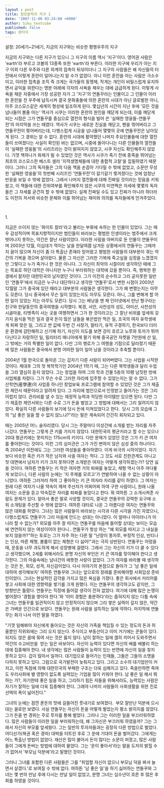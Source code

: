 ```yaml
---
layout : post
title: 장르문학의 지구 1
date: '2007-11-06 03:24:00 +0900'
author: Siku_textcube
published: false
tags: 판타지
---
```

<p>설정: 20세기~21세기, 지금의 지구와는 비슷한 평행우주의 지구</p>  <p>지금의 지구와는 다른 지구가 있으니 그 지구의 이름 역시 '지구'이다. 영어권 사람은 'earth'라 부르고 코볼의 13종족 또한 'earth'라 부른다. 이러한 지구에 우리가 아는 지구 이외 다른 우주와 다른 외계의 접촉이 뒤섞이더니 그 지구의 사람들은 왜 자신들의 터전에서 이렇게 혼란이 일어나는지 알 수가 없었다. 아니 이런 혼란을 아는 사람은 극소수이고, 이러한 접촉을 조직 즉 크게는 국가들의 동맹체, 작게는 개인이 비밀스럽게 유지하면서 공익을 위한다는 명분 아래에 각자의 사욕을 채우는 데에 급급하게 된다. 이렇게 사욕을 채운 자중에서 가장 성공한 자가 그 '지구'의 연돌꾸라는 인물이고 그 인물이 이러한 혼란을 전 우주에 납득시켜 결국 문화충돌에 의한 혼란의 시대가 아닌 글로벌한 아니, 아주 코스모스같은 세계의 형성에 일조하게 된다. 몇십년의 시간이 지난 후에 '모든 것을 넘나들어 볼줄 아는' 역사가 시쿠는 이러한 혼란의 원인을 깨닫게 되는데, 이를 깨닫게 되는 시점은 그가 연돌꾸를 중심으로 열전의 형식을 빌어 쓴 '실패한 영웅들-연돌꾸전'의 마지막을 쓰는 때였다. 역사가 시쿠는 새로운 진실을 깨닫고, 펜을 꺾어버리고 그 연돌꾸전이 찢어버리는데, 다행스럽게 시공을 넘나들어 몇몇의 곳에 연돌꾸전은 남아있게 된다. 그 경위는 알 수 없다. 혼란의 시대에 활약했던 나머지 주요인물들에 대한 열전들이 쓰여졌다는 사실이 확인된 바는 없으며, 시중에 돌아다니는 다른 인물들의 열전들이 '실패한 영웅들'의 시리즈라는 것이 밝혀지지 않았고, 시쿠 자신도 확인해주지 않았다. 기껏 책하나가 화제가 될 수 있었던 것은 역사가 시쿠가 죽기 전에 종족을 뛰어넘는 최초의 코스모스한 베스트 셀러 '지적생명체들에 대한 총합적 고찰'을 집필하였기 때문이다. 그러니 그의 독자들은 그의 다음 책을 손꼽아 기다릴 수 밖에 없었고, 소문만 무성한 '실패한 영웅들'의 첫번째 시리즈인 '연돌꾸전'이 갈기갈기 찢겨졌다는 것에 엄청난 반응을 보일 수 밖에 없었다. 그래서 나머지 열전들에 대해 진짜일 것이라는 믿음을 키워왔고, 이 책들에 대한 진위여부를 확인해주지 않은 시쿠의 미연쩍은 자세에 몇몇의 독자들은 그 자세를 굳건히 할 수 밖에 없었다. 실제 진짜일 수도 있고 진짜가 아니라 하더라도 이전의 저서와 비슷한 문체와 이를 뛰어넘는 재미와 의의를 독자들에게 안겨주었다.</p>  <br />  <p>1.</p>  <p>지금은 쓰이지 않는 '화이트 칼라'라고 불리는 부류에 속하는 한 인물이 있었다. 그는 매우 감성적이며 목표지향적이지만 범인들이 바라보는 평범한 인생이라는 범주에서 크게 벗어나지 못하는, 약간은 잘난 사람이었다. 이러한 사람을 아버지로 둔 인물이 연돌꾸이며 2003년 12월, 이십대가 꺽이는 날을 한달여쯤 남겨둔 상황에서의 연돌꾸는 그때까지 꿈이 많으며 자신이 좀 더 특출난 존재라 믿어왔고 평범한 사람들의 대부분이 겪는 약간의 기복을 겪으며 살아왔다. 물론 그 자신은 그러한 기복에 죽고싶을 심정을 느꼈겠지만 그렇다고 누가 죽거나 한 것은 아니다. 그 자신이 최악의 시절이라 생각하던 때에 그는 목표로 하던 대학은 아니지만 누구나 부러워하는 대학에 갔을 뿐이다. 즉, 행복한 환경에서 잘자란 대한민국의 남자였던 것이다. 그가 이전의 순수하고 그리 굳지못한 일반인 '연돌꾸'에서 지금은 누구나 대단하다고 생각한 '연돌꾸'로서 변한 시점이 2003년 12월말 그가 중국에 있던 때라고 대부분의 사람들은 생각한다. 그가 왜 변했는지는 아무도 모른다. 당시 중국에서 무슨 일이 있었는지도 아무도 모른다. 아니, 그를 변해게 할 어떤 일이 있었는 지는 아무도 모른다. 당시 그는 배낭을 맨 채 인터넷에서 만난 형구라는 친구와 한달동안의 중국여행을 시작했다. 북경, 서안, 사천성의 성도, 아미산, 사천성의 시골마을, 티벳족이 사는 곳을 여행하면서 그가 한 것이라고는 그 잘난 비위를 앞세워 갖가지 음식을 먹은 일과 결국 돈이 많은 날들을 볶은밥만 먹은 일, 조국의 여자 유학생에게 퇴짜 맞은 일, 그리고 싼 값에 두번 간 사창가, 말타기, 유적 구경하기, 한국보다 더러운 환경에 감탄해하고 신기해 하기, 자신이 지도를 보면 강이 흐르고 노루와 토끼가 뛰어다닌다고 자랑하던 일, 밀리터리 매니아에게 팔기 위해 중국공안 자켓을 7만원에 산 일, 그 밖에는 거의 특별한 일이 없다. 다만 그의 행로가 그 여행을 기점으로 달라졌기 때문에 많은 사람들은 중국에서 분명 어떠한 일이 일어 났을 것이라고 추축할 뿐이다. </p>  <p>2004년 1월 한국으로 돌아온 그는 갑자기 다른 사람이 되어버렸다. 그는 사업을 시작한 것이다. 제대후 그의 첫 복학학기인 2004년 1학기 때, 그는 다른 복학생들과 달리 수업을 그리 열심히 듣지 않았다. 그는 창업을 하여 그의 학과 건물 5층의 10평 남짓한 방에 사업체를 차렸다. 그가 무슨 수로 그러한 자리에 입주할 수 있었는지는 알 수 없다. 그가 산학연(産學連)의 사업중 하나인 창업보육 프로그램에 참여할 수 있었던 것은 그가 제출한 제안서 때문이라고 알려져 있다. 그 자리에 법인으로서 인정받고 들어가는 것은 그리 어렵지 않다. 관리비를 낼 수 있는 재정적 능력과 적당한 아이템만 있으면 된다. 다만 그가 제출한 제안서와는 다른 수로 그가 돈을 벌었고 그 방법에 대해서는 그리 알려지지 않았다. 확실히 다른 사람들이 보기에 당시 돈에 미쳐있었다고 한다.&nbsp; 당시 그의 모습에 그의 "남 좋은 일을 할 수 없지 않느냐?"라는 말은 계속되어 간간히 회자되고 있다. </p>  <p>때는 2005년 어느 술자리였다. 당시 그는 주말마다 이성간에 소개를 받는 자리를 자주 나갔다. 연돌꾸는 그렇게 큰 키를 가지지 않았다. 대한민국의 평균키라고 할 수는 있으나 20대 평균키에는 못미치는 175cm의 키이다. 다만 문제가 있었던 것은 그가 키 큰 여자를 좋아한다는 것이다. 이런 그의 심미관은 그가 가진 변하지 않은 심성 중의 하나이다. 즉 2004년 이전에도 그는 그러한 여성들을 좋아하였다. 이게 비극의 시작이었다. 자기보다 비슷한 혹은 키가 작은 남자와 사귈 여자는 적다. 그 것도 서로 친한관계도 아니고 첫 대면에서 남자가 키가 크지 못하다면 소개받은 여자는 어떻게 생각하겠는가? 당연 싫을 것이다. 여하튼 연돌꾸는 키 작은 여자면 거의 퇴짜를 놓았고, 체형 역시 아주 까다롷게 보았으니, 다른 사람의 눈에는 '지 주제를 모르고'가 연발하여 나올 수 없는 상황이 아니었다. 여하튼 그러저러 하여 그 좋아하는 키 큰 여자라 자리를 같이 하였다. 그 여자는 원래 다른 여자가 나올 약속이 깨져 주선자가 어찌어찌 하여 구한 사람이니, 원래 나올 여자는 소문을 듣고 약속잡은 자리를 퇴짜를 놓았다고 한다. 뭐 여하튼 그 소개시켜준 사람도 문제가 있다. 알아서 좋은 말로 사양할 것이지, 결국은 연돌꾸의 강력한 요구에 소위 소개팅을 주선할 수 밖에 없었다. 여하튼 대타로 나온 그 아름다운 여자는 연돌꾸와 많은 대화를 하였다. 그녀는 많은 사람들이 바라보는 시각과 다른 시각을 가진 자였으니, 다행스럽게도 연돌꾸가 그리 마음에 안드는 상대는 아니었다. 이 얼마나 아이러니가 아니라 할 수 없는가? 외모를 아주 잘 따지는 연돌꾸를 마음에 들어할 상대는 보이는 모습에 연연하지 않는 여성이어야 한다니.. 연돌꾸가 항상 하는 "왜 외모를 따지고 그 내실을 보지 않을까?"하는 토로는 그가 자주 하는 다른 말 "난장이 똥자루, 부정적 인상, 빈티나는 인상, 마른 체형, 볼륨이 없는 체형은 다 싫어!"과는 극히 상반된다. 연돌꾸는 어렸을 때, 운동을 너무 과도하게 해서 성장병에 걸렸다. 그래서 그는 자신의 키가 더 클 수 있다고 생각했으며, 2세를 위해서라도 분명 자신의 부인은 키 큰 여자를 맞이해야 한다고 생각한다. 그의 마음속에는 남녀간의 애뜻한 사랑이 없었다. 그가 여자를 바라볼 때 생각하는 것은 돈, 외모, 성격, 자신감이었다. 다시 이야기의 본점으로 돌아가 그 '남 좋은 일에 대하여 생각해보자' 여하튼 연돌꾸와 그녀는 앞으로의 장래를 준비해야할 사회입성 준비인이었다. 그녀는 현실적인 감각을 가지고 많은 욕심을 가졌다. 좋은 회사에서 커리어를 쌓고 사회에 대한 영향력을 쌓기를 크게 원했다. 이는 연돌꾸의 생각하고도 같지만, 그 방향만은 틀렸다. 연돌꾸는 직장에 들어갈 생각이 전혀 없었다. 여기에 대해 많은 논쟁이 벌어졌다 '경험을 쌓아야 한다.'와 '이미 경험은 충분하다'라는 좁혀지지 않는 다툼 속에 그녀는 연돌꾸를 일관적이지 않고 안정적이지 않으며 그리 쌓은 실력이 깊지 않은, 약간은 가벼운 인간으로 보았다. 연돌꾸는 원래 사람을 설득하는 일에 약하다. 마지막에 연돌꾸는 화가 나서 이런 말을 하였다.</p>  <p>"기껏 일해봐야 자신에게 돌아오는 것은 자신의 가족을 책임질 수 있는 정도의 돈과 허울뿐인 직위외에는 그리 오지 않는다. 주식이고 부동산이고 이미 거기에는 꾼들이 있다. 되지도 않은 꿈에 묶여 사는 것은 옳지 않다. 남이 잘하는 일에 괞히 끼어서 도와주면서 약간의 수고비만을&nbsp; 받는 일은 바보이다. 자신이 능력이 있다면 자신의 배를 배불리 하는 데에 집중해야 한다. 내 생각에는 많은 사람들이 능력이 있는 반면에 자신의 일을 찾지 못하고 있다. 겁이 많아서 일꺼다. 대기업으로 들어가는 인재들, 그들은 그들의 소명을 다하지 못하고 있다. 그럼으로 국가발전이 늦춰지고 있다. 그리고 소수의 대기업만이 커지고, 이런 독점에 의해 대한민국의 부패한 구조는 더욱 심해지고 있다. 죽을만하면 죽여도 우리사회에 별 영향이 없도록 실력있는 기업을 많이 키워야 한다. 남 좋은 일 해서 뭐하는 가?, 자기한테 좋은 일을 하고, 그리하기 힘든 자들을 위해서라도, 능력있는 사람은 자기가 잘하는 일에 더욱 집중해야 한다. 그래야 나머지 사람들이 사회생활을 위한 진로선택의 폭이 넓어진다."</p>  <p>그녀의 눈에는 잠깐 푼돈의 맛에 길들어진 풋내기로 보여졌다.&nbsp; 부모 잘만난 덕분에 으시대는 꼴로만 보였다. 사실 연돌꾸는 자신이 돈을 어떻게 벌었는지 평소 밝히지를 않았다. 그가 돈을 번 경위는 주로 투자를 통해 벌었다. 그러나 그는 이러한 일을 부끄러워하였다. 많은 사람들이 이러한 일을 부러워하는데, 왜 그자신은 부끄러워 하였을까? 그는 그래서 자신의 부모를 앞세웠다. 그는 일반의 투자자들과는 굉장히 다른 방법으로 벌었다. 어디선가(복권 혹은 경마) 대박을 터트린 후로 그 운에 기대어 돈을 벌어갔다. 그에게는 어느 특출난 방법이 없었다. 재산은 많이 불어서 돈이 많다는 소문이 퍼졌고, 많은 사람들이 그에게 돈버는 방법에 대하여 물었다. 그는 '운이 좋아서'라는 말을 도저히 밝힐 수가 없어서 '부모님 덕분에'라고 말했던 것이다.</p>  <p>그러니 그녀를 포함한 다른 사람들은 그를 "취업할 자신이 없으니 부모님 덕을 봐서 놀면서 살겠다.'로 보여질 수 밖에 없다. 여하튼 '남 좋은 일'을 하기 싫어하는 연돌꾸와 그녀는 몇 번의 만남 후에 다시는 만날 일이 없었고, 분명 그녀는 십수년이 흐른 후 많은 후회를 하였을 것이다.</p>

